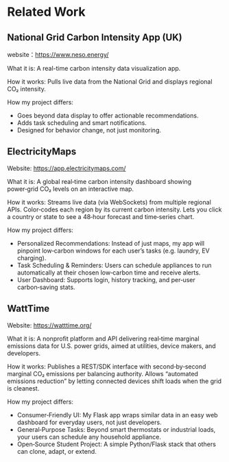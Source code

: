 # Related Work

## National Grid Carbon Intensity App (UK)

website：https://www.neso.energy/

What it is: A real-time carbon intensity data visualization app.

How it works: Pulls live data from the National Grid and displays regional CO₂ intensity.

How my project differs:
- Goes beyond data display to offer actionable recommendations.
- Adds task scheduling and smart notifications.
- Designed for behavior change, not just monitoring.


## ElectricityMaps

Website: https://app.electricitymaps.com/

What it is: A global real‑time carbon intensity dashboard showing power‑grid CO₂ levels on an interactive map.

How it works: Streams live data (via WebSockets) from multiple regional APIs. Color‑codes each region by its current carbon intensity. Lets you click a country or state to see a 48‑hour forecast and time‑series chart.

How my project differs:
- Personalized Recommendations: Instead of just maps, my app will pinpoint low‑carbon windows for each user’s tasks (e.g. laundry, EV charging).
- Task Scheduling & Reminders: Users can schedule appliances to run automatically at their chosen low‑carbon time and receive alerts.
- User Dashboard: Supports login, history tracking, and per‑user carbon‑saving stats.

## WattTime

Website: https://watttime.org/

What it is: A nonprofit platform and API delivering real‑time marginal emissions data for U.S. power grids, aimed at utilities, device makers, and developers.

How it works: Publishes a REST/SDK interface with second‑by‑second marginal CO₂ emissions per balancing authority. Allows “automated emissions reduction” by letting connected devices shift loads when the grid is cleanest.

How my project differs:
- Consumer‑Friendly UI: My Flask app wraps similar data in an easy web dashboard for everyday users, not just developers.
- General‑Purpose Tasks: Beyond smart thermostats or industrial loads, your users can schedule any household appliance.
- Open‑Source Student Project: A simple Python/Flask stack that others can clone, adapt, or extend.

